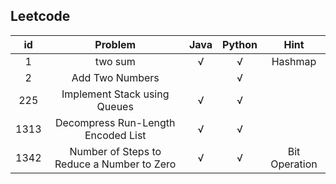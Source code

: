 ## Leetcode

 id | Problem   | Java  | Python | Hint
  :----:  |:----:  | :----:  | :----:  | :----:  
 1 | two sum  | √ | √ | Hashmap
 2 | Add Two Numbers |  | √ |
 225 | Implement Stack using Queues | √ | √ |
 1313 | Decompress Run-Length Encoded List | √ | √ | 
 1342 | Number of Steps to Reduce a Number to Zero  | √ | √ | Bit Operation